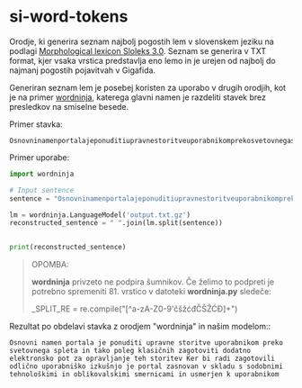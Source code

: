 # si-word-tokens
Orodje, ki generira seznam najbolj pogostih lem v slovenskem jeziku na podlagi [Morphological lexicon Sloleks 3.0](https://www.clarin.si/repository/xmlui/handle/11356/1745).
Seznam se generira v TXT format, kjer vsaka vrstica predstavlja eno lemo in je urejen od najbolj do najmanj pogostih pojavitvah v Gigafida.

Generiran seznam lem je posebej koristen za uporabo v drugih orodjih, kot je na primer [wordninja](https://github.com/keredson/wordninja), katerega glavni namen je razdeliti stavek brez presledkov na smiselne besede.

Primer stavka:
```angular2html
Osnovninamenportalajeponuditiupravnestoritveuporabnikomprekosvetovnegaspletaintakopolegklasičnihzagotovitidodatno,elektronskopotzaopravljanjetehstoritev.Kerbiradizagotoviliodličnouporabniškoizkušnjo,jeportalzasnovanvskladussodobnimitehnološkimiinoblikovalskimismernicamiinusmerjenkuporabnikom.
```

Primer uporabe:

```python
import wordninja

# Input sentence
sentence = "Osnovninamenportalajeponuditiupravnestoritveuporabnikomprekosvetovnegaspletaintakopolegklasičnihzagotovitidodatno,elektronskopotzaopravljanjetehstoritev.Kerbiradizagotoviliodličnouporabniškoizkušnjo,jeportalzasnovanvskladussodobnimitehnološkimiinoblikovalskimismernicamiinusmerjenkuporabnikom."

lm = wordninja.LanguageModel('output.txt.gz')
reconstructed_sentence = " ".join(lm.split(sentence))


print(reconstructed_sentence)

```
> OPOMBA:
> 
> **wordninja** privzeto ne podpira šumnikov. Če želimo to podpreti je potrebno spremeniti 81. vrstico v datoteki **wordninja.py** sledeče:
> 
> _SPLIT_RE = re.compile("[^a-zA-Z0-9'čšžćđČŠŽĆĐ]+")

Rezultat po obdelavi stavka z orodjem "wordninja" in našim modelom::
```
Osnovni namen portala je ponuditi upravne storitve uporabnikom preko svetovnega spleta in tako poleg klasičnih zagotoviti dodatno elektronsko pot za opravljanje teh storitev Ker bi radi zagotovili odlično uporabniško izkušnjo je portal zasnovan v skladu s sodobnimi tehnološkimi in oblikovalskimi smernicami in usmerjen k uporabnikom
```
